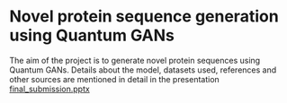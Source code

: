# Novel protein sequence generation using Quantum GANs

The aim of the project is to generate novel protein sequences using Quantum GANs. Details about the model, datasets used, references and other sources are mentioned in detail in the presentation [final_submission.pptx](final_submission.pptx)

